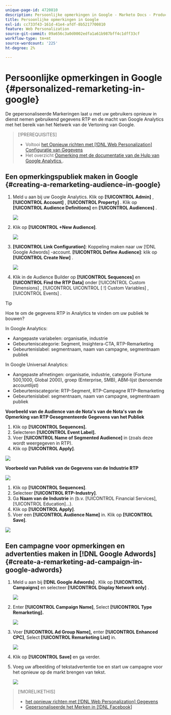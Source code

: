 ```yaml
---
unique-page-id: 4720810
description: Persoonlijke opmerkingen in Google - Marketo Docs - Productdocumentatie
title: Persoonlijke opmerkingen in Google
exl-id: cc733f43-161d-41e4-afdf-8b5217700810
feature: Web Personalization
source-git-commit: 09a656c3a0d0002edfa1a61b987bff4c1dff33cf
workflow-type: tm+mt
source-wordcount: '225'
ht-degree: 2%

---
```


# Persoonlijke opmerkingen in Google {#personalized-remarketing-in-google}

De gepersonaliseerde Markeringen laat u met uw gebruikers opnieuw in dienst nemen gebruikend gegevens RTP en de macht van Google Analytics met het bereik van het Netwerk van de Vertoning van Google.

>[!PREREQUISITES]
>
>* Voltooi [ het Opnieuw richten met  [!DNL Web Personalization]  Configuratie van Gegevens ](/help/marketo/product-docs/web-personalization/website-retargeting/retargeting-with-web-personalization-data.md)
>* Het overzicht [ Opmerking met de documentatie van de Hulp van Google Analytics ](https://support.google.com/analytics/topic/2611283?hl=en&ref_topic=3413645).

## Een opmerkingspubliek maken in Google {#creating-a-remarketing-audience-in-google}

1. Meld u aan bij uw Google Analytics. Klik op **[!UICONTROL Admin]** , **[!UICONTROL Account]** , **[!UICONTROL Property]** . Klik op **[!UICONTROL Audience Definitions]** en **[!UICONTROL Audiences]** .

   ![](assets/remarketing-ga-screenshots.jpg)

1. Klik op **[!UICONTROL +New Audience]**.

   ![](assets/image2015-1-15-17-3a26-3a40.png)

1. **[!UICONTROL Link Configuration]**: Koppeling maken naar uw [!DNL Google Adwords] -account. **[!UICONTROL Define Audience]**: klik op **[!UICONTROL Create New]** .

   ![](assets/image2015-1-15-17-3a32-3a4.png)

1. Klik in de Audience Builder op **[!UICONTROL Sequences]** en **[!UICONTROL Find the RTP Data]** onder [!UICONTROL Custom Dimensions] , [!UICONTROL UICONTROL [ !] Custom Variables] , [!UICONTROL Events] .

>[!TIP]
>
>Hoe te om de gegevens RTP in Analytics te vinden om uw publiek te bouwen?
>
>In Google Analytics:
>
>* Aangepaste variabelen: organisatie, industrie
>* Gebeurteniscategorie: Segment, Insightera-CTA, RTP-Remarketing
>* Gebeurtenislabel: segmentnaam, naam van campagne, segmentnaam publiek
>
>In Google Universal Analytics:
>
>* Aangepaste afmetingen: organisatie, industrie, categorie (Fortune 500,1000, Global 2000), groep (Enterprise, SMB), ABM-lijst (benoemde accountlijst)
>* Gebeurteniscategorie: RTP-Segment, RTP-Campagne RTP-Remarketing
>* Gebeurtenislabel: segmentnaam, naam van campagne, segmentnaam publiek

**Voorbeeld van de Audience van de Nota&#39;s van de Nota&#39;s van de Opmerking van RTP Gesegmenteerde Gegevens van het Publiek**

1. Klik op **[!UICONTROL Sequences].**
1. Selecteren **[!UICONTROL Event Label].**
1. Voer **[!UICONTROL Name of Segmented Audience]** in (zoals deze wordt weergegeven in RTP).
1. Klik op **[!UICONTROL Apply]**.

![](assets/image2015-2-10-14-3a51-3a43.png)

**Voorbeeld van Publiek van de Gegevens van de Industrie RTP**

![](assets/image2015-1-15-17-3a36-3a5.png)

1. Klik op **[!UICONTROL Sequences]**.
1. Selecteer **[!UICONTROL RTP-Industry]**.
1. Ga **Naam van de Industrie** in (b.v. [!UICONTROL Financial Services], [!UICONTROL Education]...).
1. Klik op **[!UICONTROL Apply]**.
1. Voer een **[!UICONTROL Audience Name]** in. Klik op **[!UICONTROL Save]**.

![](assets/image2015-1-15-18-3a29-3a16.png)

## Een campagne voor opmerkingen en advertenties maken in [!DNL Google Adwords] {#create-a-remarketing-ad-campaign-in-google-adwords}

1. Meld u aan bij **[!DNL Google Adwords]** . Klik op **[!UICONTROL Campaigns]** en selecteer **[!UICONTROL Display Network only]** .

   ![](assets/image2015-1-15-18-3a31-3a58.png)

1. Enter **[!UICONTROL Campaign Name]**, Select **[!UICONTROL Type Remarketing].**

   ![](assets/image2015-1-15-18-3a35-3a7.png)

1. Voer **[!UICONTROL Ad Group Name],** enter **[!UICONTROL Enhanced CPC]**, Select **[!UICONTROL Remarketing List]** in.

   ![](assets/image2015-1-15-18-3a51-3a57.png)

1. Klik op **[!UICONTROL Save]** en ga verder.
1. Voeg uw afbeelding of tekstadvertentie toe en start uw campagne voor het opnieuw op de markt brengen van tekst.

   ![](assets/image2015-1-15-18-3a47-3a21.png)

>[!MORELIKETHIS]
>
>* [ het opnieuw richten met  [!DNL Web Personalization]  Gegevens ](/help/marketo/product-docs/web-personalization/website-retargeting/retargeting-with-web-personalization-data.md)
>* [ Gepersonaliseerde het Merken in  [!DNL Facebook]](/help/marketo/product-docs/web-personalization/website-retargeting/personalized-remarketing-in-facebook.md)
